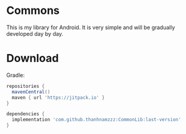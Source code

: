 # Commons
This is my library for Android. It is very simple and will be gradually developed day by day.</br>
# Download
Gradle:

```gradle
repositories {
  mavenCentral()
  maven { url 'https://jitpack.io' }
}

dependencies {
  implementation 'com.github.thanhnamzzz:CommonLib:last-version'
}
```
